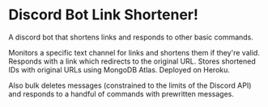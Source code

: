 # Discord Bot Link Shortener!
A discord bot that shortens links and responds to other basic commands.

Monitors a specific text channel for links and shortens them if they're valid. Responds with a link which redirects to the original URL.
Stores shortened IDs with original URLs using MongoDB Atlas. Deployed on Heroku.

Also bulk deletes messages (constrained to the limits of the Discord API) and responds to a handful of commands with prewritten messages.
